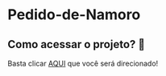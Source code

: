 # Pedido-de-Namoro


## Como acessar o projeto? 🤔

Basta clicar [AQUI](https://paulocesargit.github.io/Pedido-de-Namoro/index.html) que você será direcionado!
